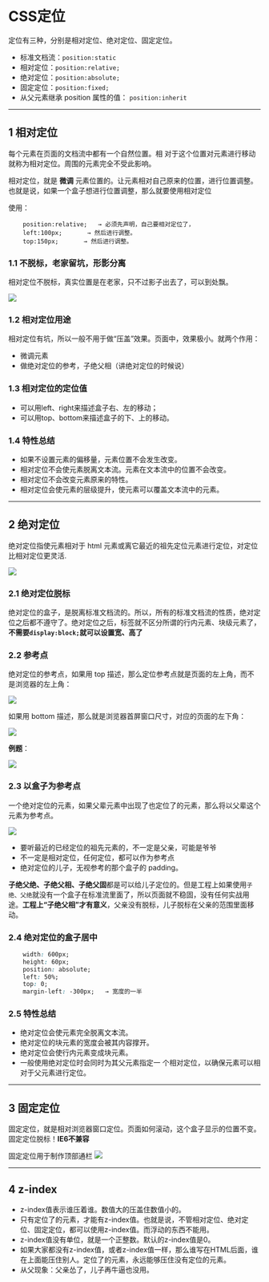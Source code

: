 

# CSS定位

定位有三种，分别是相对定位、绝对定位、固定定位。


- 标准文档流：`position:static`
- 相对定位：`position:relative;`
- 绝对定位：`position:absolute;`
- 固定定位：`position:fixed;`
- 从父元素继承 position 属性的值： `position:inherit`

---
## 1 相对定位

每个元素在页面的文档流中都有一个自然位置。相 对于这个位置对元素进行移动就称为相对定位。周围的元素完全不受此影响。 

相对定位，就是 **微调** 元素位置的。让元素相对自己原来的位置，进行位置调整。也就是说，如果一个盒子想进行位置调整，那么就要使用相对定位

使用：
```
    position:relative;   → 必须先声明，自己要相对定位了，
    left:100px;       → 然后进行调整。
    top:150px;       → 然后进行调整。
```

### 1.1 不脱标，老家留坑，形影分离

相对定位不脱标，真实位置是在老家，只不过影子出去了，可以到处飘。

![](index_files/6f15fdd0-28e8-4517-97b2-8dbb0f76ed12.jpg)

### 1.2 相对定位用途

相对定位有坑，所以一般不用于做“压盖”效果。页面中，效果极小。就两个作用：

-  微调元素
-  做绝对定位的参考，子绝父相（讲绝对定位的时候说）

### 1.3 相对定位的定位值

- 可以用left、right来描述盒子右、左的移动；
- 可以用top、bottom来描述盒子的下、上的移动。

### 1.4 特性总结

- 如果不设置元素的偏移量，元素位置不会发生改变。  
- 相对定位不会使元素脱离文本流。元素在文本流中的位置不会改变。 
-  相对定位不会改变元素原来的特性。 
-  相对定位会使元素的层级提升，使元素可以覆盖文本流中的元素。

---
## 2 绝对定位

绝对定位指使元素相对于 html 元素或离它最近的祖先定位元素进行定位，对定位比相对定位更灵活.

![](index_files/17d3ba3f-00b1-40c0-aac0-ec452b9ec6d8.jpg)

### 2.1  绝对定位脱标

绝对定位的盒子，是脱离标准文档流的。所以，所有的标准文档流的性质，绝对定位之后都不遵守了。绝对定位之后，标签就不区分所谓的行内元素、块级元素了，**不需要`display:block;`就可以设置宽、高了**

### 2.2 参考点

绝对定位的参考点，如果用 top 描述，那么定位参考点就是页面的左上角，而不是浏览器的左上角：

![](index_files/003ea1b1-19ae-42bb-bd62-9beaf897c80f.jpg)

如果用 bottom 描述，那么就是浏览器首屏窗口尺寸，对应的页面的左下角：

![](index_files/139af446-4a33-4d5f-919c-4598d8fb396a.jpg)


**例题**：

![](index_files/ad7e2ffe-5a1f-44b6-994b-053c3fd55cce.png)


### 2.3 以盒子为参考点

一个绝对定位的元素，如果父辈元素中出现了也定位了的元素，那么将以父辈这个元素为参考点。

![](index_files/46b67d66-b51a-489d-984f-0066096061f1.jpg)

- 要听最近的已经定位的祖先元素的，不一定是父亲，可能是爷爷
- 不一定是相对定位，任何定位，都可以作为参考点
- 绝对定位的儿子，无视参考的那个盒子的 padding。

**子绝父绝、子绝父相、子绝父固**都是可以给儿子定位的。但是工程上如果使用`子绝、父绝`就没有一个盒子在标准流里面了，所以页面就不稳固，没有任何实战用途。**工程上“子绝父相”才有意义**，父亲没有脱标，儿子脱标在父亲的范围里面移动。

### 2.4 绝对定位的盒子居中

```css
    width: 600px;
    height: 60px;
    position: absolute;
    left: 50%;
    top: 0;
    margin-left: -300px;   → 宽度的一半
```

### 2.5 特性总结

- 绝对定位会使元素完全脱离文本流。 
- 绝对定位的块元素的宽度会被其内容撑开。 
- 绝对定位会使行内元素变成块元素。 
- 一般使用绝对定位时会同时为其父元素指定一 个相对定位，以确保元素可以相对于父元素进行定位。

---
## 3 固定定位

固定定位，就是相对浏览器窗口定位。页面如何滚动，这个盒子显示的位置不变。固定定位脱标！**IE6不兼容**

固定定位用于制作顶部通栏
![](index_files/19681fa6-e633-4ccc-82b4-f3d58f693ecd.jpg)

---
## 4 z-index

- z-index值表示谁压着谁。数值大的压盖住数值小的。
- 只有定位了的元素，才能有z-index值。也就是说，不管相对定位、绝对定位、固定定位，都可以使用z-index值。而浮动的东西不能用。
- z-index值没有单位，就是一个正整数。默认的z-index值是0。
- 如果大家都没有z-index值，或者z-index值一样，那么谁写在HTML后面，谁在上面能压住别人。定位了的元素，永远能够压住没有定位的元素。
- 从父现象：父亲怂了，儿子再牛逼也没用。


